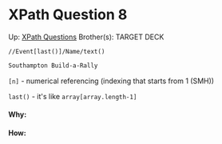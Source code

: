 # XPath Question 8

Up: [XPath Questions](xpath_questions)
Brother(s):
TARGET DECK

```
//Event[last()]/Name/text()
```

```xml
Southampton Build-a-Rally
```

`[n]` - numerical referencing (indexing that starts from 1 (SMH))

`last()` - it's like `array[array.length-1]`































#### Why:
#### How:









